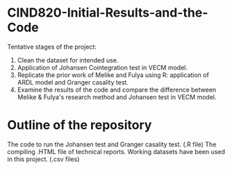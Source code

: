 # CIND820-Initial-Results-and-the-Code
Tentative stages of the project:
1. Clean the dataset for intended use.
2. Application of Johansen Cointegration test in VECM model.
3. Replicate the prior work of Melike and Fulya using R: application of ARDL model and Granger casality test.
4. Examine the results of the code and compare the difference between Melike & Fulya's research method and Johansen test in VECM model.


# Outline of the repository
  The code to run the Johansen test and Granger casality test. (.R file)
  The compiling .HTML file of technical reports.
  Working datasets have been used in this project. (.csv files)
